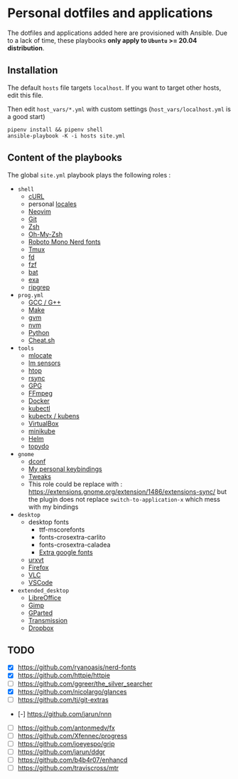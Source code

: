 # Personal dotfiles and applications

The dotfiles and applications added here are provisioned with Ansible. Due to a lack of time, these playbooks **only apply to `Ubuntu` >= 20.04 distribution**.

## Installation

The default `hosts` file targets `localhost`. If you want to target other hosts, edit this file.

Then edit `host_vars/*.yml` with custom settings (`host_vars/localhost.yml` is a good start)

```shell
pipenv install && pipenv shell
ansible-playbook -K -i hosts site.yml
```

## Content of the playbooks

The global `site.yml` playbook plays the following roles :

- `shell`
  - [cURL](https://linux.die.net/man/1/curl)
  - personal [locales](https://linux.die.net/man/1/locale)
  - [Neovim](https://github.com/neovim/neovim)
  - [Git](https://git-scm.com/)
  - [Zsh](https://www.zsh.org)
  - [Oh-My-Zsh](https://github.com/ohmyzsh/ohmyzsh)
  - [Roboto Mono Nerd fonts](https://github.com/ryanoasis/nerd-fonts/tree/master/patched-fonts/RobotoMono)
  - [Tmux](https://leanpub.com/the-tao-of-tmux/read)
  - [fd](https://github.com/sharkdp/fd)
  - [fzf](https://github.com/junegunn/fzf)
  - [bat](https://github.com/sharkdp/bat)
  - [exa](https://github.com/ogham/exa)
  - [ripgrep](https://github.com/BurntSushi/ripgrep)
- `prog.yml`
  - [GCC / G++](https://gcc.gnu.org/)
  - [Make](https://linux.die.net/man/1/make)
  - [gvm](https://github.com/moovweb/gvm)
  - [nvm](https://github.com/nvm-sh/nvm)
  - [Python](https://www.python.org)
  - [Cheat.sh](https://github.com/chubin/cheat.sh)
- `tools`
  - [mlocate](https://linux.die.net/man/5/mlocate.db)
  - [lm sensors](https://github.com/lm-sensors/lm-sensors)
  - [htop](https://github.com/htop-dev/htop)
  - [rsync](https://rsync.samba.org)
  - [GPG](https://gnupg.org/gph/en/manual.html)
  - [FFmpeg](https://ffmpeg.org/ffmpeg.html)
  - [Docker](https://www.docker.com/)
  - [kubectl](https://kubernetes.io/docs/reference/kubectl)
  - [kubectx / kubens](https://github.com/ahmetb/kubectx#manual)
  - [VirtualBox](https://www.virtualbox.org)
  - [minikube](https://github.com/kubernetes/minikube)
  - [Helm](https://github.com/helm/helm)
  - [topydo](https://github.com/topydo/topydo)
- `gnome`
  - [dconf](https://wiki.gnome.org/Projects/dconf)
  - [My personal keybindings](roles/gnome/files)
  - [Tweaks](https://wiki.gnome.org/action/show/Apps/Tweaks?action=show&redirect=Apps%2FGnomeTweakTool)
  - This role could be replace with : <https://extensions.gnome.org/extension/1486/extensions-sync/>
    but the plugin does not replace `switch-to-application-x` which mess with my bindings
- `desktop`
  - desktop fonts
    - ttf-mscorefonts
    - fonts-crosextra-carlito
    - fonts-crosextra-caladea
    - [Extra google fonts](roles/desktop_fonts/files)
  - [urxvt](https://linux.die.net/man/1/urxvt)
  - [Firefox](https://www.mozilla.org/fr/firefox/new/)
  - [VLC](https://www.videolan.org/vlc/)
  - [VSCode](https://code.visualstudio.com/)
- `extended_desktop`
  - [LibreOffice](https://www.libreoffice.org/)
  - [Gimp](https://www.gimp.org/)
  - [GParted](https://gparted.org/)
  - [Transmission](https://transmissionbt.com/)
  - [Dropbox](https://www.dropbox.com)

## TODO

- [x] <https://github.com/ryanoasis/nerd-fonts>
- [x] <https://github.com/httpie/httpie>
- [ ] <https://github.com/ggreer/the_silver_searcher>
- [x] <https://github.com/nicolargo/glances>
- [ ] <https://github.com/tj/git-extras>
- [-] <https://github.com/jarun/nnn>
- [ ] <https://github.com/antonmedv/fx>
- [ ] <https://github.com/Xfennec/progress>
- [ ] <https://github.com/joeyespo/grip>
- [ ] <https://github.com/jarun/ddgr>
- [ ] <https://github.com/b4b4r07/enhancd>
- [ ] <https://github.com/traviscross/mtr>
